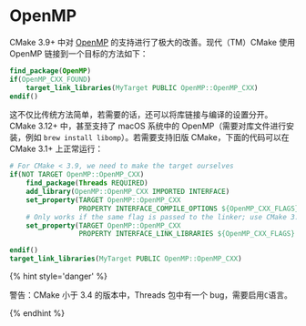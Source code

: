 # OpenMP

CMake 3.9+ 中对 [OpenMP] 的支持进行了极大的改善。现代（TM）CMake 使用 OpenMP 链接到一个目标的方法如下：

```cmake
find_package(OpenMP)
if(OpenMP_CXX_FOUND)
    target_link_libraries(MyTarget PUBLIC OpenMP::OpenMP_CXX)
endif()
```

这不仅比传统方法简单，若需要的话，还可以将库链接与编译的设置分开。CMake 3.12+ 中，甚至支持了 macOS 系统中的 OpenMP（需要对库文件进行安装，例如 `brew install libomp`）。若需要支持旧版 CMake，下面的代码可以在 CMake 3.1+ 上正常运行：

```cmake
# For CMake < 3.9, we need to make the target ourselves
if(NOT TARGET OpenMP::OpenMP_CXX)
    find_package(Threads REQUIRED)
    add_library(OpenMP::OpenMP_CXX IMPORTED INTERFACE)
    set_property(TARGET OpenMP::OpenMP_CXX
                 PROPERTY INTERFACE_COMPILE_OPTIONS ${OpenMP_CXX_FLAGS})
    # Only works if the same flag is passed to the linker; use CMake 3.9+ otherwise (Intel, AppleClang)
    set_property(TARGET OpenMP::OpenMP_CXX
                 PROPERTY INTERFACE_LINK_LIBRARIES ${OpenMP_CXX_FLAGS} Threads::Threads)

endif()
target_link_libraries(MyTarget PUBLIC OpenMP::OpenMP_CXX)
```

{% hint style='danger' %}

警告：CMake 小于 3.4 的版本中，Threads 包中有一个 bug，需要启用`C`语言。

{% endhint %}

[OpenMP]: https://cmake.org/cmake/help/latest/module/FindOpenMP.html
